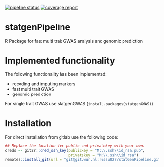 [![pipeline status](https://git.wur.nl/rossu027/statGenPipeline/badges/master/pipeline.svg)](https://git.wur.nl/rossu027/statGenPipeline/commits/master)
[![coverage report](https://git.wur.nl/rossu027/statGenPipeline/badges/master/coverage.svg)](https://git.wur.nl/rossu027/statGenPipeline/commits/master)

statgenPipeline
===============

R Package for fast multi trait GWAS analysis and genomic prediction

# Implemented functionality

The following functionality has been implemented:

* recoding and imputing markers
* fast multi trait GWAS
* genomic prediction

For single trait GWAS use statgenGWAS (```install.packages(statgenGWAS)```)

# Installation

For direct installation from gitlab use the following code:

``` r
## Replace the location for public and privatekey with your own.
creds <- git2r::cred_ssh_key(publickey = "M:\\.ssh\\id_rsa.pub",
                             privatekey = "M:\\.ssh\\id_rsa")
remotes::install_git(url = "git@git.wur.nl:rossu027/statGenPipeline.git", credentials = creds)

```
